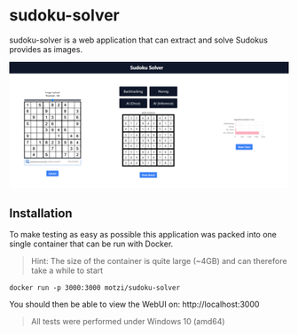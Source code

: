 # sudoku-solver

sudoku-solver is a web application that can extract and solve Sudokus provides as images.

![Overview](./images/overview.PNG)

## Installation

To make testing as easy as possible this application was packed into one single container that can be run with Docker.
> Hint: The size of the container is quite large (~4GB) and can therefore take a while to start
```
docker run -p 3000:3000 motzi/sudoku-solver
```

You should then be able to view the WebUI on: http://localhost:3000

> All tests were performed under Windows 10 (amd64)